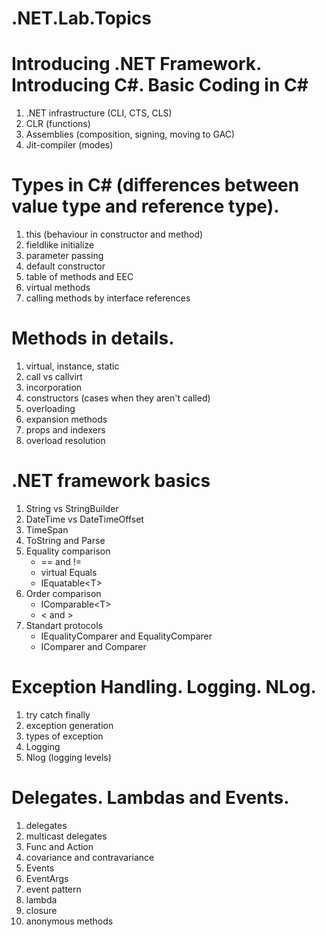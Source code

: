 # .NET.Lab.Topics
<h1>Introducing .NET Framework. Introducing C#. Basic Coding in C#</h1>
<ol>
<li>.NET infrastructure (CLI, CTS, CLS)</li>
<li>CLR (functions)</li>
<li>Assemblies (composition, signing, moving to GAC)</li>
<li>Jit-compiler (modes)</li>
</ol>
<h1>Types in C# (differences between value type and reference type).</h1>
<ol>
<li>this (behaviour in constructor and method)</li>
<li>fieldlike initialize</li>
<li>parameter passing</li>
<li>default constructor</li>
<li>table of methods and EEC</li>
<li>virtual methods</li>
<li>calling methods by interface references</li>
</ol>
<h1>Methods in details.</h1>
<ol>
<li>virtual, instance, static</li>
<li>call vs callvirt</li>
<li>incorporation</li>
<li>constructors (cases when they aren't called)</li>
<li>overloading</li>
<li>expansion methods</li>
<li>props and indexers</li>
<li>overload resolution</li>
</ol>
<h1>.NET framework basics</h1>
<ol>
<li>String vs StringBuilder</li>
<li>DateTime vs DateTimeOffset</li>
<li>TimeSpan</li>
<li>ToString and Parse</li>
<li>Equality comparison
  <ul>
    <li>== and !=</li>
    <li>virtual Equals</li>
    <li>IEquatable&ltT&gt</li>
  </ul>
</li>
<li>Order comparison
  <ul>
    <li>IComparable&ltT&gt</li>
    <li>< and ></li>
  </ul>
</li>
<li>Standart protocols
  <ul>
    <li>IEqualityComparer and EqualityComparer</li>
    <li>IComparer and Comparer</li>
  </ul>
</li>
</ol>
<h1>Exception Handling. Logging. NLog.</h1>
<ol>
<li>try catch finally</li>
<li>exception generation</li>
<li>types of exception</li>
<li>Logging</li>
<li>Nlog (logging levels)</li>
</ol>
<h1>Delegates. Lambdas and Events.</h1>
<ol>
<li>delegates</li>
<li>multicast delegates</li>
<li>Func and Action</li>
<li>сovariance and contravariance</li>
<li>Events</li>
<li>EventArgs</li>
<li>event pattern</li>
<li>lambda</li>
<li>closure</li>
<li>anonymous methods</li>
</ol>
